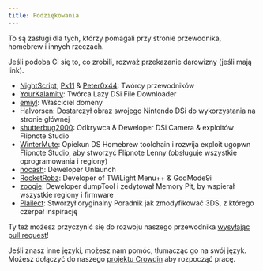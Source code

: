 ```yaml
---
title: Podziękowania
---
```


To są zasługi dla tych, którzy pomagali przy stronie przewodnika, homebrew i innych rzeczach.

Jeśli podoba Ci się to, co zrobili, rozważ przekazanie darowizny (jeśli mają link).

- [NightScript](https://nightyoshi370.github.io/), [Pk11](https://pk11.us/) & [Peter0x44](https://github.com/Peter0x44): Twórcy przewodników
- [YourKalamity](https://github.com/YourKalamity/): Twórca Lazy DSi File Downloader
- [emiyl](https://emiyl.com/paypal): Właściciel domeny
- Halvorsen: Dostarczył obraz swojego Nintendo DSi do wykorzystania na stronie głównej
- [shutterbug2000](https://paypal.me/projectkaeru): Odkrywca & Deweloper DSi Camera & exploitów Flipnote Studio
- [WinterMute](https://devkitpro.org/support-devkitpro): Opiekun DS Homebrew toolchain i rozwija exploit ugopwn Flipnote Studio, aby stworzyć Flipnote Lenny (obsługuje wszystkie oprogramowania i regiony)
- [nocash](http://problemkaputt.de/donate.htm): Deweloper Unlaunch
- [RocketRobz](https://github.com/RocketRobz): Developer of TWiLight Menu++ & GodMode9i
- [zoogie](https://github.com/zoogie): Deweloper dumpTool i zedytował Memory Pit, by wspierał wszystkie regiony i firmware
- [Plailect](https://github.com/Plailect): Stworzył oryginalny Poradnik jak zmodyfikować 3DS, z którego czerpał inspirację

Ty też możesz przyczynić się do rozwoju naszego przewodnika [wysyłając pull request](https://github.com/cfw-guide/dsi.cfw.guide/)!

Jeśli znasz inne języki, możesz nam pomóc, tłumacząc go na swój język. Możesz dołączyć do naszego [projektu Crowdin](https://crowdin.com/project/dsi-guide) aby rozpocząć pracę.
